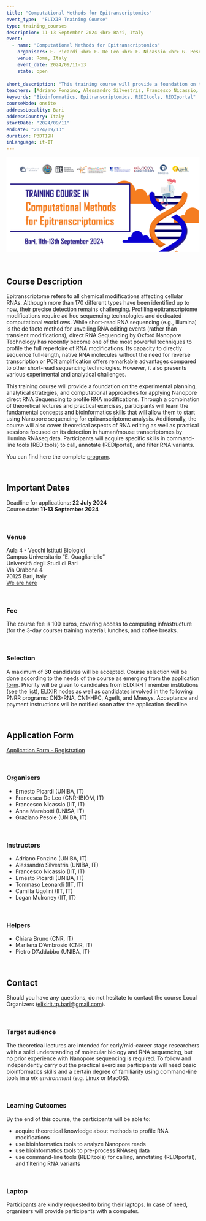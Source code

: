 ```yaml
---
title: "Computational Methods for Epitranscriptomics"
event_type:  "ELIXIR Training Course"
type: training_courses
description: 11-13 September 2024 <br> Bari, Italy
event:
  - name: "Computational Methods for Epitranscriptomics"
    organisers: E. Picardi <br> F. De Leo <br> F. Nicassio <br> G. Pesole
    venue: Roma, Italy
    event_date: 2024/09/11-13
    state: open

short_description: "This training course will provide a foundation on the experimental planning, analytical strategies, and computational approaches for applying Nanopore direct RNA Sequencing to profile RNA modifications."
teachers: [Adriano Fonzino, Alessandro Silvestris, Francesco Nicassio, Ernesto Picardi, Tommaso Leonardi, Camilla Ugolini, Logan Mulroney]
keywords: "Bioinformatics, Epitranscriptomics, REDItools, REDIportal"
courseMode: onsite
addressLocality: Bari
addressCountry: Italy
startDate: "2024/09/11"
endDate: "2024/09/13"
duration: P3DT19H
inLanguage: it-IT   
---
```


![epitrascriptomics_bari](images/2024_events/epitrascriptomics_bari.png)


<br>

## Course Description

Epitranscriptome refers to all chemical modifications affecting cellular RNAs. Although more than 170 different types have been identified up to now, their precise detection remains challenging. Profiling epitranscriptome modifications require ad hoc sequencing technologies and dedicated computational workflows. While short-read RNA sequencing (e.g., Illumina) is the de facto method for unveiling RNA editing events (rather than transient modifications), direct RNA Sequencing by Oxford Nanopore Technology has recently become one of the most powerful techniques to profile the full repertoire of RNA modifications. Its capacity to directly sequence full-length, native RNA molecules without the need for reverse transcription or PCR amplification offers remarkable advantages compared to other short-read sequencing technologies. However, it also presents various experimental and analytical challenges.

This training course will provide a foundation on the experimental planning, analytical strategies, and computational approaches for applying Nanopore direct RNA Sequencing to profile RNA modifications. Through a combination of theoretical lectures and practical exercises, participants will learn the fundamental concepts and bioinformatics skills that will allow them to start using Nanopore sequencing for epitranscriptome analysis. Additionally, the course will also cover theoretical aspects of RNA editing as well as practical sessions focused on its detection in human/mouse transcriptomes by Illumina RNAseq data. Participants will acquire specific skills in command-line tools (REDItools) to call, annotate (REDIportal), and filter RNA variants.

You can find here the complete [program](https://docs.google.com/document/d/1dxu3OFrOvllSAV36AZqIyslyePhazyST/edit). 

<br>

## Important Dates

Deadline for applications: **22 July 2024** <br>
Course date: **11-13 September 2024** <br>

<br>

### Venue

Aula 4 - Vecchi Istituti Biologici<br>
Campus Universitario “E. Quagliariello”<br>
Università degli Studi di Bari<br>
Via Orabona 4<br>
70125 Bari, Italy<br>
[We are here](https://maps.app.goo.gl/VV2TKGsEBWaTTCqX9)

<br>

### Fee

The course fee is 100 euros, covering access to computing infrastructure (for the 3-day course) training material, lunches, and coffee breaks.

<br>

### Selection
A maximum of **30** candidates will be accepted. Course selection will be done according to the needs of the course as emerging from the application [form](https://docs.google.com/forms/d/e/1FAIpQLSco6bmrpJPmFrIeQxjuAIsyWQgXF2WjO6nPyvL1zOkNwPupNA/viewform). Priority will be given to candidates from ELIXIR-IT member institutions (see the [list](https://elixir-italy.org/about/)), ELIXIR nodes as well as candidates involved in the following PNRR programs: CN3-RNA, CN1-HPC, AgetIt, and Mnesys. 
Acceptance and payment instructions will be notified soon after the application deadline.

<br>

## Application Form
[Application Form - Registration](https://docs.google.com/forms/d/e/1FAIpQLSco6bmrpJPmFrIeQxjuAIsyWQgXF2WjO6nPyvL1zOkNwPupNA/viewform)

<br>

### Organisers
- Ernesto Picardi (UNIBA, IT)
- Francesca De Leo (CNR-IBIOM, IT)
- Francesco Nicassio (IIT, IT)
- Anna Marabotti (UNISA, IT)
- Graziano Pesole (UNIBA, IT)

<br>

### Instructors
- Adriano Fonzino (UNIBA, IT)
- Alessandro Silvestris (UNIBA, IT)
- Francesco Nicassio (IIT, IT)
- Ernesto Picardi (UNIBA, IT)
- Tommaso Leonardi (IIT, IT)
- Camilla Ugolini (IIT, IT)
- Logan Mulroney (IIT, IT)


<br>

### Helpers
- Chiara Bruno (CNR, IT)
- Marilena D’Ambrosio (CNR, IT)
- Pietro D’Addabbo (UNIBA, IT)


<br>

## Contact
Should you have any questions, do not hesitate to contact the course Local Organizers ([elixirit.tp.bari@gmail.com](mailto:elixirit.tp.bari@gmail.com)).

<br>

### Target audience
The theoretical lectures are intended for early/mid-career stage researchers with a solid understanding of molecular biology and RNA sequencing, but no prior experience with Nanopore sequencing is required. To follow and independently carry out the practical exercises participants will need basic bioinformatics skills and a certain degree of familiarity using command-line tools in a *nix environment* (e.g. Linux or MacOS). 

<br>

### Learning Outcomes
By the end of this course, the participants will be able to:

- acquire theoretical knowledge about methods to profile RNA modifications
- use bioinformatics tools to analyze Nanopore reads
- use bioinformatics tools to pre-process RNAseq data
- use command-line tools (REDItools) for calling, annotating (REDIportal), and filtering RNA variants

<br>

### Laptop
Participants are kindly requested to bring their laptops. In case of need, organizers will provide participants with a computer.

<br>

